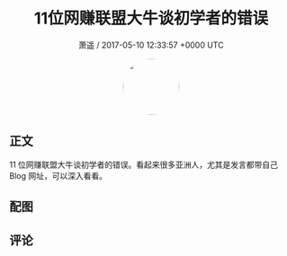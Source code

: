 <h1 align="center">11位网赚联盟大牛谈初学者的错误</h1>
<p align="center">
    <a>萧遥 / 2017-05-10 12:33:57 &#43;0000 UTC</a>
</p>

<div align="center">
    <img src="https://images.zsxq.com/FsurLbkQq-G5zJLVU_S_SdwHVTGO?e=1590940799&amp;token=kIxbL07-8jAj8w1n4s9zv64FuZZNEATmlU_Vm6zD:GJqgfNiwftE-_9zwPTPFtbImT2s=" width="100" height="100" style="border:1px solid;border-radius:50%; color:#ffffff"/>
</div>

## 正文

<div>
11 位网赚联盟大牛谈初学者的错误。看起来很多亚洲人，尤其是发言都带自己Blog 网址，可以深入看看。
</div>

## 配图
<div class="image" align="center">

</div>

## 评论

<div align="left">
<div>

</div>
</div>